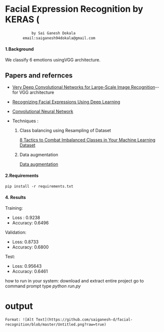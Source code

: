 # Facial Expression Recognition by KERAS (
                by Sai Ganesh Dokala
            email:saiganesh94dokala@gmail.com
#### 1.Background

We classify 6 emotions usingVGG architecture.
## Papers and refernces
- [Very Deep Convolutional Networks for Large-Scale Image Recognition](https://arxiv.org/abs/1409.1556)--for VGG architecture

-  [Recognizing Facial Expressions Using Deep Learning](http://cs231n.stanford.edu/reports/2017/pdfs/224.pdf)

-  [Convolutional Neural Network](http://cs231n.github.io/convolutional-networks/)

- Techniques :

  1. Class balancing using Resampling of Dataset

      [8 Tactics to Combat Imbalanced Classes in Your Machine Learning Dataset](https://machinelearningmastery.com/tactics-to-combat-imbalanced-classes-in-your-machine-learning-dataset/)

  2. Data augmentation

     [Data augmentation](https://www.youtube.com/watch?v=JI8saFjK84o)

#### 2.Requirements

```shell
pip install -r requirements.txt
```

 



#### 4. Results

Training:

- Loss : 0.9238
- Accuracy: 0.6496

Validation:

- Loss: 0.8733
- Accuracy: 0.6800

Test:

- Loss: 0.95643
- Accuracy: 0.6461



how to run in your system:
  download and extract entire project
  go to command prompt
  type  *python run.py*

# output

    Format: ![Alt Text](https://github.com/saiganesh-d/facial-recognition/blob/master/Untitled.png?raw=true)

